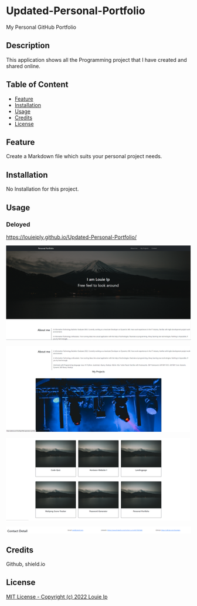 # Updated-Personal-Portfolio

My Personal GitHub Portfolio

## Description

This application shows all the Programming project that I have created and shared online.

## Table of Content

  - [Feature](#feature)
  - [Installation](#installation)
  - [Usage](#usage)
  - [Credits](#credits)
  - [License](#license)

## Feature

Create a Markdown file which suits your personal project needs.

## Installation

No Installation for this project.


## Usage

### Deloyed

https://louieiply.github.io/Updated-Personal-Portfolio/

![screenshot1](Screenshots/screenshot1.png)


![screenshot2](Screenshots/screenshot2.png)


![screenshot3](Screenshots/screenshot3.png)


![screenshot4](Screenshots/screenshot4.png)





## Credits

Github, shield.io

## License
[MIT License - Copyright (c) 2022 Louie Ip](./LICENSE)
